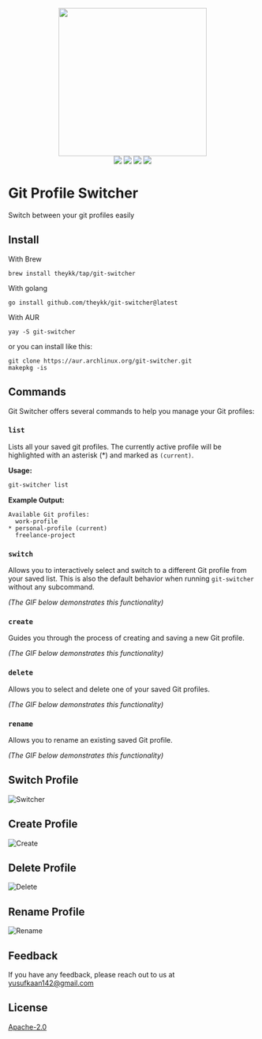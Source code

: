 <p align="center">
  <img height="300" src="https://user-images.githubusercontent.com/53150440/135754337-e9a12311-9eb0-4de6-8d19-348341f3b200.png"/><br/>
  <a>
        <img src="https://github.com/TheYkk/git-switcher/actions/workflows/release.yml/badge.svg">
  </a>
  <a>
        <img src="https://img.shields.io/github/v/release/theykk/git-switcher?style=flat&labelColor=1C2C2E&color=abc3d6&logo=GitHub&logoColor=white">
  </a>
  <a>
        <img src="https://img.shields.io/github/license/theykk/git-switcher?style=flat&labelColor=1C2C2E&color=abc3d6&logoColor=white">
  </a>
  <a>
        <img src="https://img.shields.io/github/stars/theykk/git-switcher?style=flat&labelColor=1C2C2E&color=abc3d6&logoColor=white">
  </a>
  
</p>

# Git Profile Switcher

Switch between your git profiles easily

## Install

With Brew

```
brew install theykk/tap/git-switcher
```

With golang

```
go install github.com/theykk/git-switcher@latest
```

With AUR
```
yay -S git-switcher
```
or you can install like this:
```
git clone https://aur.archlinux.org/git-switcher.git
makepkg -is 
```

## Commands

Git Switcher offers several commands to help you manage your Git profiles:

### `list`

Lists all your saved git profiles. The currently active profile will be highlighted with an asterisk (*) and marked as `(current)`.

**Usage:**

```sh
git-switcher list
```

**Example Output:**

```
Available Git profiles:
  work-profile
* personal-profile (current)
  freelance-project
```

### `switch`

Allows you to interactively select and switch to a different Git profile from your saved list. This is also the default behavior when running `git-switcher` without any subcommand.

*(The GIF below demonstrates this functionality)*

### `create`

Guides you through the process of creating and saving a new Git profile.

*(The GIF below demonstrates this functionality)*

### `delete`

Allows you to select and delete one of your saved Git profiles.

*(The GIF below demonstrates this functionality)*

### `rename`

Allows you to rename an existing saved Git profile.

*(The GIF below demonstrates this functionality)*

## Switch Profile

![Switcher](https://user-images.githubusercontent.com/53150440/135753964-94d83bf5-597c-4983-b0cf-5da6f12e6c7c.gif)

## Create Profile

![Create](https://user-images.githubusercontent.com/53150440/135753994-aa60050b-020c-422b-9fed-0a266f550dda.gif)

## Delete Profile

![Delete](https://user-images.githubusercontent.com/53150440/135754022-55268cc5-9979-4802-8a93-0e09c158cd6c.gif)

## Rename Profile

![Rename](https://user-images.githubusercontent.com/53150440/135754365-f8e347d9-89e1-4a34-a131-edeb7e004047.gif)

## Feedback

If you have any feedback, please reach out to us at yusufkaan142@gmail.com

## License

[Apache-2.0](https://choosealicense.com/licenses/apache-2.0/)

